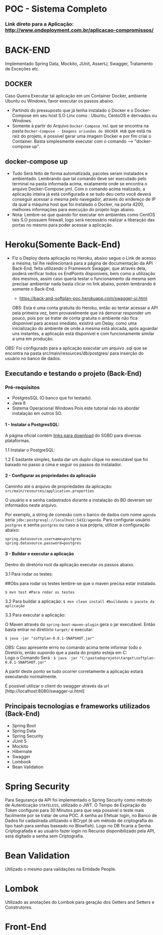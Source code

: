 # POC - Sistema Completo

### Link direto para a Aplicação: http://www.ondeployment.com.br/aplicacao-compromissos/ 

# BACK-END
Implementado Spring Data, Mockito, JUnit, AssertJ, Swagger, Tratamento de Exceções etc.

## DOCKER
Caso Queira Executar tal aplicação em um Container Docker, ambiente Ubuntu ou Windows, favor executar os passos abaixo.
- Partindo do pressuposto que já tenha instalado o Docker e o Docker-Compose em seu host S.O Linx como : Ubuntu, CentoOS e derivados ou Windows.
 - Somente  à partir do Arquivo `Docker-Compose.Yml` que se encontra na pasta `Docker-Compose - Imagens oriundas do DOCKER HUB`
 que está na raiz do projeto, é possível gerar uma imagem Docker e por fim criar o Container. Basta simplesmente executar com o comando --> "docker-compose up".

## docker-compose up
* Tudo Será feito de forma automatizada, pacotes seram instalados e ambientado. Lembrando que tal comando deve ser executado pelo terminal na pasta informada acima, exatamente onde se encontra o arquivo Docker-Compose.yml. Com o comando acima realizado, a aplicação inteira já está configurada e se tudo deu certo você deverá conseguir acessar a mesma pelo navegador, através do endereço de IP da qual a máquina host que foi instalado o Docker, na porta 4200, melhores informações para execução do projeto logo abaixo.
* Nota: Lembre-se que quando for executar em ambientes como CentOS tais S.O possuem firewall, logo será necessário realizar a liberação das portas no mesmo para poder acessar a aplicação. 

# Heroku(Somente Back-End)
* Fiz o Deploy desta aplicação no Heroku, abaixo segue o Link de acesso a mesma, tal lhe redirecionará para a página de documentação da API Back-End, feita utilizando o Framework Swagger, que através dela, poderá verificar todos os EndPoints disponíveis, bem como a utilização dos mesmos, assim caso queria testar o funcionamento da mesma sem precisar ambientar nada basta clicar no link abaixo, porém lembrando é somente o Back-End.

    * https://back-and-softplan-poc.herokuapp.com/swagger-ui.html  
    
   OBS: Esta é uma conta gratuita do Heroku, então ao tentar acessar a API pela primeira vez, bem provavelmente que irá demorar responder um pouco, pois por se tratar de conta gratuita o ambiente não fica disponível para acesso imediato, existirá um Delay, como uma inicialização do ambiente de onde a mesma está alocada, após aguardar uns instantes, a aplicação está disponível e com funcionamente similar a uma em produção.
   
OBS: Foi configurado para a aplicação executar um arquivo .sql que se encontra na pasta src/main/resources/db/postgres/ para inserção do usuário no banco de dados.

## Executando e testando o projeto (Back-End)

### Pré-requisitos
* PostgresSQL (O banco que foi testado).
* Java 8
* Sistema Operacional Windows Pois este tutorial não irá abordar instalação em outros SO.

#### 1 - Instalar o PostgresSQL:

A página oficial contém [links para download](https://www.postgresql.org/download/) do SGBD para diversas plataformas.


1.1 Instalar o PostgreSQL:

1.2 É bastante simples, basta dar um duplo clique no executável que foi baixado no passo a cima e seguir os passos do instalador.

#### 2 - Configurar as propriedades da aplicação 

Caminho até o arquivo de propriedades da aplicação:
`src/main/resources/application.properties`

O usuário e a senha cadastrados durante a instalação do BD deveram ser informados neste arquivo.  

Por exemplo, a string de conexão com o banco de dados com nome  `agenda`
seria `jdbc:postgresql://localhost:5432/agenda`. Para configurar usuário `postgres` e senha `postgres`
ou caso a sua própria, utilizar a configuração abaixo: 

`spring.datasource.username=postgres`
`spring.datasource.password=postgres`

#### 3 - Buildar e executar a aplicação

Dentro do diretório root da aplicação executar os passos abaixo.

3.1 Para rodar os testes:

##Obs para rodar os testes lembre-se que o maven precisa estar instalado. 

`$ mvn test #Para rodar os testes`

3.2 Para buildar a aplicação:
`$ mvn clean install #buildando o pacote da aplicação`

3.3 Para executar a aplicação:

O Maven através do `spring-boot-maven-plugin` gera o jar executável.
Então basta entrar no diretório `target/` e executar:

`$ java -jar "softplan-0.0.1-SNAPSHOT.jar"`

OBS: Caso apresente errro no comando acima tente informar todo o Diretório, então supondo que a pasta do projeto esteja em C:\
Logo o Comando Será : 
`$ java -jar "C:\pastadoprojeto\target\softplan-0.0.1-SNAPSHOT.jar"`

A partir deste ponto se tudo ocorrer corretamente a aplicação estará executando normalmente. 

É possível utilizar o client do swagger através da url [http://localhost:8080/swagger-ui.html]

## Principais tecnologias e frameworks utilizados (Back-End)

- Spring Boot
- Spring Data 
- Spring Security
- JUnit 5
- Mockito
- Hibernate
- Swagger
- Lombook
- Bean Validation

# Spring Security
Para Segurança da API foi implementado o Spring Security como método de Autenticação `STATELESS`, utilizado o JWT.
O Tempo de Expiração do Token configurei para 30 Minutos para que seja possível o teste mais facilmente por se tratar de uma POC.
A senha ao Efetuar login, no Banco de Dados foi cadastrada utilizando o BCrypt (é um método de criptografia do tipo hash para senhas baseado no Blowfish).
Logo no DB ficaria a Senha Criptografada e ao usuário fazer login no Recurso disponibilizado pela API, será digitado a senha sem Criptografia.

# Bean Validation
Utilizado o mesmo para validações na Entidade People.

# Lombok
Utilizado as anotações do Lombok para geração dos Getters and Setters e Construtores.



# Front-End

